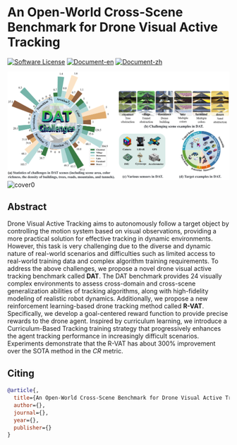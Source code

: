 # An Open-World Cross-Scene Benchmark for Drone Visual Active Tracking
[![Software License](https://img.shields.io/badge/license-MIT-blue)](LICENSE)
[![Document-en](https://img.shields.io/badge/doc-guide-blue)](document/_build/en/index.html)
[![Document-zh](https://img.shields.io/badge/文档-指引-blue)](document/_build/zh/index.html)

![cover1](./readmeCache/cover1.png)
![cover0](./readmeCache/cover0.png)

## Abstract
Drone Visual Active Tracking aims to autonomously follow a target object by controlling the motion system based on visual observations, providing a more practical solution for effective tracking in dynamic environments. However, this task is very challenging due to the diverse and dynamic nature of real-world scenarios and difficulties such as limited access to real-world training data and complex algorithm training requirements. To address the above challenges, we propose a novel drone visual active tracking benchmark called **DAT**. The DAT benchmark provides 24 visually complex environments to assess cross-domain and cross-scene generalization abilities of tracking algorithms, along with high-fidelity modeling of realistic robot dynamics. Additionally, we propose a new reinforcement learning-based drone tracking method called **R-VAT**. Specifically, we develop a goal-centered reward function to provide precise rewards to the drone agent. Inspired by curriculum learning, we introduce a Curriculum-Based Tracking training strategy that progressively enhances the agent tracking performance in increasingly difficult scenarios. Experiments demonstrate that the R-VAT has about 300\% improvement over the SOTA method in the *CR* metric.


## Citing
```bibtex
@article{,
  title={An Open-World Cross-Scene Benchmark for Drone Visual Active Tracking},
  author={},
  journal={},
  year={},
  publisher={}
}
```